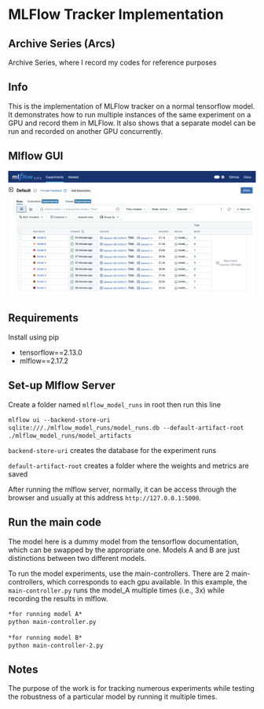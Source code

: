 # MLFlow Tracker Implementation

## Archive Series (Arcs)
Archive Series, where I record my codes for reference purposes

## Info
This is the implementation of MLFlow tracker on a normal tensorflow model. It demonstrates how to run multiple instances of the same experiment on a GPU and record them in MLFlow. It also shows that a separate model can be run and recorded on another GPU concurrently.

## Mlflow GUI
<p align="center"><img src="sample.png" width="720"\></p>

## Requirements
Install using pip
- tensorflow==2.13.0
- mlflow==2.17.2

## Set-up Mlflow Server
Create a folder named ```mlflow_model_runs``` in root then run this line
    
    mlflow ui --backend-store-uri sqlite:///./mlflow_model_runs/model_runs.db --default-artifact-root ./mlflow_model_runs/model_artifacts 

```backend-store-uri``` creates the database for the experiment runs

```default-artifact-root``` creates a folder where the weights and metrics are saved

After running the mlflow server, normally, it can be access through the browser and usually at this address ```http://127.0.0.1:5000```.

## Run the main code
The model here is a dummy model from the tensorflow documentation, which can be swapped by the appropriate one. Models A and B are just distinctions between two different models.

To run the model experiments, use the main-controllers. There are 2 main-controllers, which corresponds to each gpu available. In this example, the ```main-controller.py``` runs the model_A multiple times (i.e., 3x) while recording the results in mlflow.

    *for running model A*
    python main-controller.py

    *for running model B*
    python main-controller-2.py
    
## Notes
The purpose of the work is for tracking numerous experiments while testing the robustness of a particular model by running it multiple times.